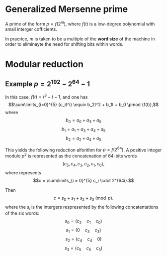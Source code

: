 # Generalized Mersenne prime

A prime of the form $p = f(2^m)$, where $f(t)$ is a low-degree polynomial with small interger cofficients.

In pracrice, $m$ is taken to be a multiple of the **word size** of the machine in order to eliminayte the need for shifting bits within words. 

#  Modular reduction

## Example $p = 2^{192} - 2^{64} - 1$

In this case, $f(t) = t^3 - t - 1$, and one has
$$\sum\limits_{i=0}^{5} {c_it^i} \equiv b_2t^2 + b_1t + b_0 \pmod {f(t)},$$
where
$$b_0 = a_0 + a_3 + a_5$$
$$b_1 = a_1 + a_3 + a_4 + a_5$$
$$b_2 = a_2 + a_4 + a_5$$

This yields the following reduction alforithm for $p = f(2^{64})$. A positive integer modulo $p^2$ is represented as the concatenation of 64-bits words
$$(c_5, c_4, c_3, c_2, c_1, c_0),$$
where represents
$$c = \sum\limits_{i = 0}^{5} c_i \cdot 2^{64i}.$$

Then
$$c \equiv s_0 + s_1 + s_2 + s_3 \pmod p.$$
where the $s_i$ is the intergers respresented by the following concatentations of the six words:
$$s_0 = (c_2\quad c_1\quad c_0)$$
$$s_1 = (0\quad c_3\quad c_3)$$
$$s_2 = (c_4\quad c_4\quad 0)$$
$$s_3 = (c_5\quad c_5\quad c_5)$$



